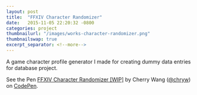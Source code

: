 ```yaml
---
layout: post
title:  "FFXIV Character Randomizer"
date:   2015-11-05 22:20:32 -0800
categories: project
thumbnailurl: "/images/works-character-randomizer.png"
thumbnailswap: true
excerpt_separator: <!--more-->
---
```

A game character profile generator I made for creating dummy data entries for database project.

<!--more-->

<p data-height="800" data-theme-id="light" data-slug-hash="Jdqjza" data-default-tab="result" data-user="chryw" data-embed-version="2" class="codepen">See the Pen <a href="http://codepen.io/chryw/pen/Jdqjza/">FFXIV Character Randomizer [WIP]</a> by Cherry Wang (<a href="http://codepen.io/chryw">@chryw</a>) on <a href="http://codepen.io">CodePen</a>.</p>
<script async src="//assets.codepen.io/assets/embed/ei.js"></script>
